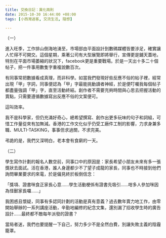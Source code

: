 ```yaml
---
title: 交換日記：異化兩則
date: 2015-10-30 16:44:00 +08:00
tags: [小西灣過客, 交流生活, 隨想]

---
```


  
（一）  
  
  
進入旺季，工作排山倒海地湧至，市場部由平面設計到數碼媒體皆要涉足，確實讓人忙得不可開交。這個星期，乘著公司有大型展覽即將舉行，宣傳更是鋪天蓋地，特別在平面市場萎縮的狀況下，facebook更是重要戰場。於是一天出十多二十個帖子，把一件事用數隻字重複說數百次。  
  
有同事常把數據看成真理，而非科學。如當我們發現好些反應不俗的帖子裡，經常出現「甲」字詞，同事便認為「甲」字最能挑動讀者神經，於是便叮囑我每個帖子都盡量強調「甲」字，直至活動終結。創作者不需要充夠時間與心思去把握活動的賣點，只需要遵循數據寫出反應不俗的文案便可。  
  
這叫效率。   
  
我不是科學家，但仍充滿好奇心，總希望撰寫、創作出更多玩味的句子和詞組，可惜工作量從來有加無減。香港的工作文化似乎仍受工廠件工制的影響，力求身兼多職、MULTI-TASKING，事事但求過關，不求完美。  
  
弔詭的是，我們又深明白，老本會有食窮的一天。  
  
  
（二）  
  
  
學生寫作計劃的報名人數空前，同事口中的原因是：家長希望小朋友未來有多一張獎狀去面試。活在香港，誰人身邊都少不了望子成龍的家長，同事也不時接到他們詢問畢業要求的來電，於是偏見終於板倒信念：  
  
「獎項、證書咪食正家長心意……學生活動梗係有證書先吸引……咁多人參加咪因為怪獸家長囉……」  
  
我困惑且懷疑，同事有多認同計劃的活動是真有意義？過去數年賣力地工作，由零開始舉辦的一系列講座活動，辛勤地編修的紀念文集，還別漏了招收學生時的廣告設計……最終都不敵每年派發的證書？  
  
當局者迷，我們也要提醒一下自己，努力多少不是全然白費，別讓失敗主義的陰霾籠罩。  
  
  
